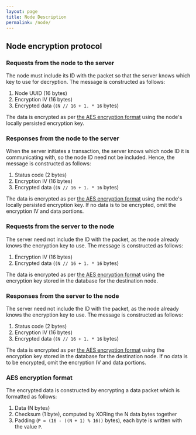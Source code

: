```yaml
---
layout: page
title: Node Description
permalink: /node/
---
```


## Node encryption protocol
### Requests from the node to the server
The node must include its ID with the packet so that the server knows which key to use for decryption. The message is constructed as follows:
1. Node UUID (16 bytes)
1. Encryption IV (16 bytes)
1. Encrypted data (`(N // 16 + 1. * 16` bytes)

The data is encrypted as per [the AES encryption format](#aes-encryption-format) using the node's locally persisted encryption key.

### Responses from the node to the server
When the server initiates a transaction, the server knows which node ID it is communicating with, so the node ID need not be included. Hence, the message is constructed as follows:
1. Status code (2 bytes)
1. Encryption IV (16 bytes)
1. Encrypted data (`(N // 16 + 1. * 16` bytes)

The data is encrypted as per [the AES encryption format](#aes-encryption-format) using the node's locally persisted encryption key. If no data is to be encrypted, omit the encryption IV and data portions.

### Requests from the server to the node
The server need not include the ID with the packet, as the node already knows the encryption key to use. The message is constructed as follows:
1. Encryption IV (16 bytes)
1. Encrypted data (`(N // 16 + 1. * 16` bytes)

The data is encrypted as per [the AES encryption format](#aes-encryption-format) using the encryption key stored in the database for the destination node.

### Responses from the server to the node
The server need not include the ID with the packet, as the node already knows the encryption key to use. The message is constructed as follows:
1. Status code (2 bytes)
1. Encryption IV (16 bytes)
1. Encrypted data (`(N // 16 + 1. * 16` bytes)

The data is encrypted as per [the AES encryption format](#aes-encryption-format) using the encryption key stored in the database for the destination node. If no data is to be encrypted, omit the encryption IV and data portions.

### AES encryption format
The encrypted data is constructed by encrypting a data packet which is formatted as follows:
1. Data (N bytes)
1. Checksum (1 byte), computed by XORing the N data bytes together
1. Padding (`P = (16 - ((N + 1) % 16))` bytes), each byte is written with the value `P`.
